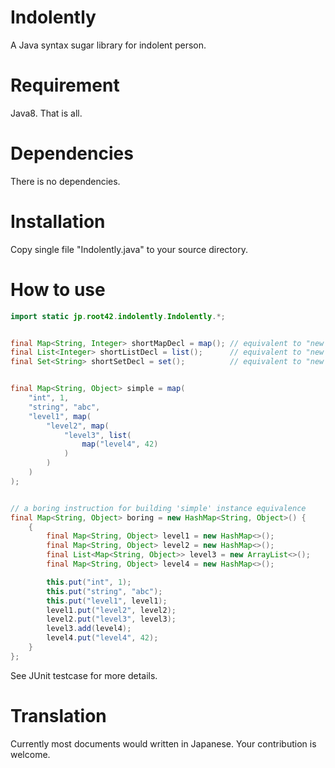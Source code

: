 <!--
  @author takahashikzn
-->

Indolently
=================

A Java syntax sugar library for indolent person.


Requirement
=================

Java8. That is all.


Dependencies
=================

There is no dependencies.


Installation
=================

Copy single file "Indolently.java" to your source directory.


How to use
=================

```java
import static jp.root42.indolently.Indolently.*;


final Map<String, Integer> shortMapDecl = map(); // equivalent to "new HashMap<>()"
final List<Integer> shortListDecl = list();      // equivalent to "new ArrayList<>()"
final Set<String> shortSetDecl = set();          // equivalent to "new HashSet<>()"


final Map<String, Object> simple = map(
    "int", 1,
    "string", "abc",
    "level1", map(
        "level2", map(
            "level3", list(
                map("level4", 42)
            )
        )
    )
);


// a boring instruction for building 'simple' instance equivalence
final Map<String, Object> boring = new HashMap<String, Object>() {
    {
        final Map<String, Object> level1 = new HashMap<>();
        final Map<String, Object> level2 = new HashMap<>();
        final List<Map<String, Object>> level3 = new ArrayList<>();
        final Map<String, Object> level4 = new HashMap<>();

        this.put("int", 1);
        this.put("string", "abc");
        this.put("level1", level1);
        level1.put("level2", level2);
        level2.put("level3", level3);
        level3.add(level4);
        level4.put("level4", 42);
    }
};
```

See JUnit testcase for more details.


Translation
=================

Currently most documents would written in Japanese.
Your contribution is welcome.
